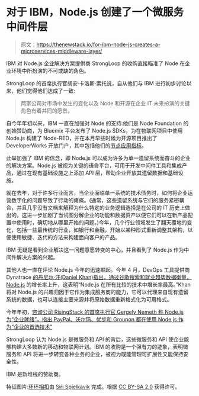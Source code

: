 # 对于 IBM，Node.js 创建了一个微服务中间件层

> 原文：<https://thenewstack.io/for-ibm-node-js-creates-a-microservices-middleware-layer/>

IBM 对 Node.js 企业解决方案提供商 StrongLoop 的收购直接瞄准了 Node 在企业环境中所扮演的不可或缺的角色。

StrongLoop 的首席执行官胡安·卡洛斯·索托说，自从他们与 IBM 进行初步讨论以来，他们觉得他们达成了一致:

> 两家公司对市场中发生的变化以及 Node 和开源在企业 IT 未来扮演的关键角色有着共同的愿景。

自今年年初以来，IBM 一直在加强对 Node 的支持:他们是 Node Foundation 的创始赞助商，为 Bluemix 平台发布了 Node.js SDKs，为在物联网项目中使用 Node.js 构建了 Node-RED，并在本月早些时候为开源项目推出了 DeveloperWorks 开放门户，其中包括他们的[节点应用指标](https://developer.ibm.com/open/node-application-metrics/)。

此举加强了 IBM 的信念，即 Node.js 可以成为许多为单一遗留系统而奋斗的企业的解决方案。Node.js 被视为关键的~~语言~~平台，可用于开发中间件工具和集成产品，通过在现有基础设施之上添加 API 层，帮助企业开放其遗留数据和基础设施。

就在去年，对于许多行业而言，当企业面临单一系统的技术债务时，如何将企业运营数字化的问题导致了行动的瘫痪。(通常，这些遗留系统与它们的服务紧密耦合，并且几乎没有文档来解释为什么特定的业务逻辑选择是在公司的 IT 历史上做出的，这进一步加剧了当试图分解企业的功能和数据资产以便它们可以在新产品配置中使用时，确切地从哪里开始的问题。)今年，几个行业领域发生了翻天覆地的变化，包括一些最传统的行业，如银行和金融，开始以某种形式重新调整其架构，以便使用敏捷、迭代的方法来构建面向客户的产品。

IBM 无疑是看到企业解决这一问题意愿转变的中心，并且看到了 Node.js 作为中间件解决方案的兴起。

其他人也一直在评论 Node.js 今年的迅速崛起。今年 4 月，DevOps 工具提供商 Dynatrace [的丹尼尔·汗(Daniel Khan)指出，通过谷歌搜索和就业趋势数据衡量，Node.js](http://apmblog.dynatrace.com/2015/04/09/node-js-is-hitting-the-big-time-in-enterprise-markets/) 的增长率上升，这表明“Node.js 在所有比较的技术中增长率最高。”Khan 将对 Node.js 的兴趣归因于它作为集成服务商的能力，它可以代理来自现有遗留系统的数据，也可以连接主要来源并将原始数据重新格式化为可用格式。

今年年初，[咨询公司 RisingStack 的首席执行官 Gergely Nemeth 称 Node.js 为“企业就绪”，指出 PayPal、沃尔玛、优步和 Groupon 都在使用 Node.js 作为“企业的首选技术”](https://blog.risingstack.com/node-js-is-enterprise-ready/)

StrongLoop 认为 Node.js 是微服务和 API 的背后，这些微服务和 API 使企业能够构建大多数新的移动和物联网计划。IBM 的收购是一个强有力的迹象，表明微服务和 API 将进一步转变各种业务的企业，被视为既能管理可扩展性又能保持安全性。

IBM 是新堆栈的赞助商。

特征图片:[环环相扣](https://www.flickr.com/photos/sirispjelkavik/2801926735/in/photolist-5gABcD-dn3qjx-cyWcdj-f6BzF7-dn3sRW-83tid7-8AqpJV-7AAf8S-4enDry-8EBwEg-5NfsUo-eXg6mo-5FupKu-2oo7zV-4htxwo-638hbF-cFGfp-7BsYJ9-dhDuAR-anYe6i-9wEyge-8TLbKS-hW9tsw-5yJidY-4eiybv-8jeaDm-8AtvBW-dxvoSM-anYdUM-kcTXe-M3iet-dbX2Ts-ao21Aj-7QAGuF-79Edya-8AtuvJ-8Aqrmg-7rrrXo-4iNcRQ-npyPHB-bzLLpf-8R2QSB-KbRjB-y3Madm-8TH7bF-8jeAKd-8TLbYE-2haX67-8TLbMb-anYdKF)由 [Siri Spjelkavik](https://www.flickr.com/photos/sirispjelkavik/) 完成。根据 [CC BY-SA 2.0](https://creativecommons.org/licenses/by-sa/2.0/) 获得许可。

<svg xmlns:xlink="http://www.w3.org/1999/xlink" viewBox="0 0 68 31" version="1.1"><title>Group</title> <desc>Created with Sketch.</desc></svg>